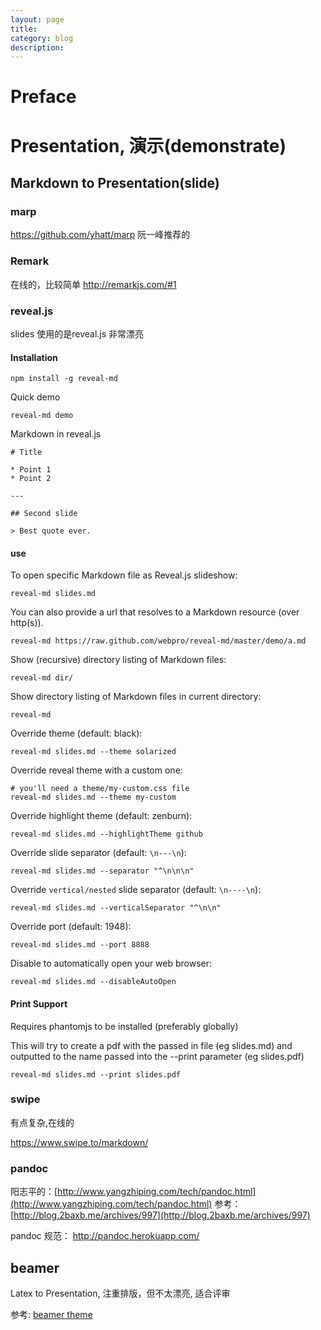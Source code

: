 ```yaml
---
layout: page
title:
category: blog
description:
---
```

# Preface


# Presentation, 演示(demonstrate)

## Markdown to Presentation(slide)

### marp
https://github.com/yhatt/marp
阮一峰推荐的

### Remark
在线的，比较简单
http://remarkjs.com/#1

### reveal.js
slides 使用的是reveal.js 非常漂亮

#### Installation

	npm install -g reveal-md

Quick demo

	reveal-md demo

Markdown in reveal.js

	# Title

	* Point 1
	* Point 2

	---

	## Second slide

	> Best quote ever.

#### use

To open specific Markdown file as Reveal.js slideshow:

	reveal-md slides.md

You can also provide a url that resolves to a Markdown resource (over http(s)).

	reveal-md https://raw.github.com/webpro/reveal-md/master/demo/a.md

Show (recursive) directory listing of Markdown files:

	reveal-md dir/

Show directory listing of Markdown files in current directory:

	reveal-md

Override theme (default: black):

	reveal-md slides.md --theme solarized

Override reveal theme with a custom one:

	# you'll need a theme/my-custom.css file
	reveal-md slides.md --theme my-custom

Override highlight theme (default: zenburn):

	reveal-md slides.md --highlightTheme github

Override slide separator (default: `\n---\n`):

	reveal-md slides.md --separator "^\n\n\n"

Override `vertical/nested` slide separator (default: `\n----\n`):

	reveal-md slides.md --verticalSeparator "^\n\n"

Override port (default: 1948):

	reveal-md slides.md --port 8888

Disable to automatically open your web browser:

	reveal-md slides.md --disableAutoOpen

#### Print Support
Requires phantomjs to be installed (preferably globally)

This will try to create a pdf with the passed in file (eg slides.md) and outputted to the name passed into the --print parameter (eg slides.pdf)

	reveal-md slides.md --print slides.pdf

### swipe
有点复杂,在线的

https://www.swipe.to/markdown/

### pandoc
阳志平的：[http://www.yangzhiping.com/tech/pandoc.html](http://www.yangzhiping.com/tech/pandoc.html)
参考：[http://blog.2baxb.me/archives/997](http://blog.2baxb.me/archives/997)

pandoc 规范： http://pandoc.herokuapp.com/

## beamer
Latex to Presentation, 注重排版，但不太漂亮, 适合评审

参考: [beamer theme](http://deic.uab.es/~iblanes/beamer_gallery/index_by_theme.html)
